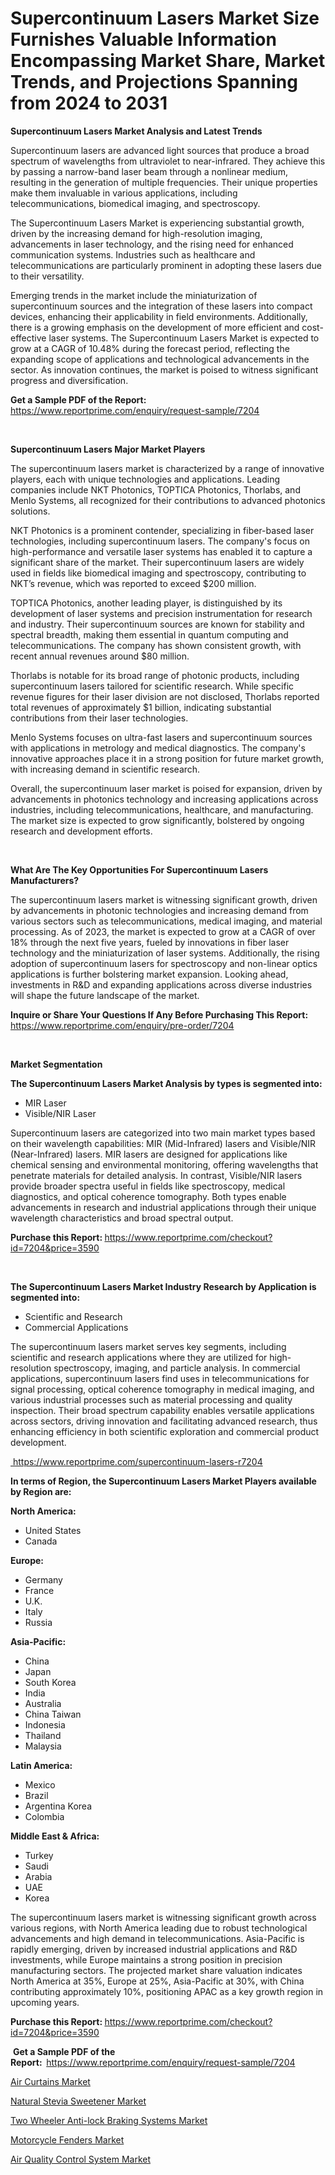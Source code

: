 <p><h1>Supercontinuum Lasers Market Size Furnishes Valuable Information Encompassing Market Share, Market Trends, and Projections Spanning from 2024 to 2031</h1></p><p><strong>Supercontinuum Lasers Market Analysis and Latest Trends</strong></p>
<p><p>Supercontinuum lasers are advanced light sources that produce a broad spectrum of wavelengths from ultraviolet to near-infrared. They achieve this by passing a narrow-band laser beam through a nonlinear medium, resulting in the generation of multiple frequencies. Their unique properties make them invaluable in various applications, including telecommunications, biomedical imaging, and spectroscopy.</p><p>The Supercontinuum Lasers Market is experiencing substantial growth, driven by the increasing demand for high-resolution imaging, advancements in laser technology, and the rising need for enhanced communication systems. Industries such as healthcare and telecommunications are particularly prominent in adopting these lasers due to their versatility. </p><p>Emerging trends in the market include the miniaturization of supercontinuum sources and the integration of these lasers into compact devices, enhancing their applicability in field environments. Additionally, there is a growing emphasis on the development of more efficient and cost-effective laser systems. The Supercontinuum Lasers Market is expected to grow at a CAGR of 10.48% during the forecast period, reflecting the expanding scope of applications and technological advancements in the sector. As innovation continues, the market is poised to witness significant progress and diversification.</p></p>
<p><strong>Get a Sample PDF of the Report:&nbsp;</strong> <a href="https://www.reportprime.com/enquiry/request-sample/7204">https://www.reportprime.com/enquiry/request-sample/7204</a></p>
<p>&nbsp;</p>
<p><strong>Supercontinuum Lasers Major Market Players</strong></p>
<p><p>The supercontinuum lasers market is characterized by a range of innovative players, each with unique technologies and applications. Leading companies include NKT Photonics, TOPTICA Photonics, Thorlabs, and Menlo Systems, all recognized for their contributions to advanced photonics solutions.</p><p>NKT Photonics is a prominent contender, specializing in fiber-based laser technologies, including supercontinuum lasers. The company's focus on high-performance and versatile laser systems has enabled it to capture a significant share of the market. Their supercontinuum lasers are widely used in fields like biomedical imaging and spectroscopy, contributing to NKT’s revenue, which was reported to exceed $200 million.</p><p>TOPTICA Photonics, another leading player, is distinguished by its development of laser systems and precision instrumentation for research and industry. Their supercontinuum sources are known for stability and spectral breadth, making them essential in quantum computing and telecommunications. The company has shown consistent growth, with recent annual revenues around $80 million.</p><p>Thorlabs is notable for its broad range of photonic products, including supercontinuum lasers tailored for scientific research. While specific revenue figures for their laser division are not disclosed, Thorlabs reported total revenues of approximately $1 billion, indicating substantial contributions from their laser technologies.</p><p>Menlo Systems focuses on ultra-fast lasers and supercontinuum sources with applications in metrology and medical diagnostics. The company's innovative approaches place it in a strong position for future market growth, with increasing demand in scientific research.</p><p>Overall, the supercontinuum laser market is poised for expansion, driven by advancements in photonics technology and increasing applications across industries, including telecommunications, healthcare, and manufacturing. The market size is expected to grow significantly, bolstered by ongoing research and development efforts.</p></p>
<p>&nbsp;</p>
<p><strong>What Are The Key Opportunities For Supercontinuum Lasers Manufacturers?</strong></p>
<p><p>The supercontinuum lasers market is witnessing significant growth, driven by advancements in photonic technologies and increasing demand from various sectors such as telecommunications, medical imaging, and material processing. As of 2023, the market is expected to grow at a CAGR of over 18% through the next five years, fueled by innovations in fiber laser technology and the miniaturization of laser systems. Additionally, the rising adoption of supercontinuum lasers for spectroscopy and non-linear optics applications is further bolstering market expansion. Looking ahead, investments in R&D and expanding applications across diverse industries will shape the future landscape of the market.</p></p>
<p><strong>Inquire or Share Your Questions If Any Before Purchasing This Report:</strong> <a href="https://www.reportprime.com/enquiry/pre-order/7204">https://www.reportprime.com/enquiry/pre-order/7204</a></p>
<p>&nbsp;</p>
<p><strong>Market Segmentation</strong></p>
<p><strong>The Supercontinuum Lasers Market Analysis by types is segmented into:</strong></p>
<p><ul><li>MIR Laser</li><li>Visible/NIR Laser</li></ul></p>
<p><p>Supercontinuum lasers are categorized into two main market types based on their wavelength capabilities: MIR (Mid-Infrared) lasers and Visible/NIR (Near-Infrared) lasers. MIR lasers are designed for applications like chemical sensing and environmental monitoring, offering wavelengths that penetrate materials for detailed analysis. In contrast, Visible/NIR lasers provide broader spectra useful in fields like spectroscopy, medical diagnostics, and optical coherence tomography. Both types enable advancements in research and industrial applications through their unique wavelength characteristics and broad spectral output.</p></p>
<p><strong>Purchase this Report:&nbsp;</strong><a href="https://www.reportprime.com/checkout?id=7204&price=3590">https://www.reportprime.com/checkout?id=7204&price=3590</a></p>
<p>&nbsp;</p>
<p><strong>The Supercontinuum Lasers Market Industry Research by Application is segmented into:</strong></p>
<p><ul><li>Scientific and Research</li><li>Commercial Applications</li></ul></p>
<p><p>The supercontinuum lasers market serves key segments, including scientific and research applications where they are utilized for high-resolution spectroscopy, imaging, and particle analysis. In commercial applications, supercontinuum lasers find uses in telecommunications for signal processing, optical coherence tomography in medical imaging, and various industrial processes such as material processing and quality inspection. Their broad spectrum capability enables versatile applications across sectors, driving innovation and facilitating advanced research, thus enhancing efficiency in both scientific exploration and commercial product development.</p></p>
<p><a href="https://www.reportprime.com/supercontinuum-lasers-r7204">&nbsp;https://www.reportprime.com/supercontinuum-lasers-r7204</a></p>
<p><strong>In terms of Region, the Supercontinuum Lasers Market Players available by Region are:</strong></p>
<p>
    <p> <strong> North America: </strong>
        <ul>
            <li>United States</li>
            <li>Canada</li>
        </ul>
        </p> 
    <p> <strong> Europe: </strong>
        <ul>
            <li>Germany</li>
            <li>France</li>
            <li>U.K.</li>
            <li>Italy</li>
            <li>Russia</li>
        </ul>
        </p> 
    <p> <strong> Asia-Pacific: </strong>
        <ul>
            <li>China</li>
            <li>Japan</li>
            <li>South Korea</li>
            <li>India</li>
            <li>Australia</li>
            <li>China Taiwan</li>
            <li>Indonesia</li>
            <li>Thailand</li>
            <li>Malaysia</li>
        </ul>
        </p> 
    <p> <strong> Latin America: </strong>
        <ul>
            <li>Mexico</li>
            <li>Brazil</li>
            <li>Argentina Korea</li>
            <li>Colombia</li>
        </ul>
        </p> 
    <p> <strong> Middle East & Africa: </strong>
        <ul>
            <li>Turkey</li>
            <li>Saudi</li>
            <li>Arabia</li>
            <li>UAE</li>
            <li>Korea</li>
        </ul>
    </p>
    </p>
<p><p>The supercontinuum lasers market is witnessing significant growth across various regions, with North America leading due to robust technological advancements and high demand in telecommunications. Asia-Pacific is rapidly emerging, driven by increased industrial applications and R&D investments, while Europe maintains a strong position in precision manufacturing sectors. The projected market share valuation indicates North America at 35%, Europe at 25%, Asia-Pacific at 30%, with China contributing approximately 10%, positioning APAC as a key growth region in upcoming years.</p></p>
<p><strong>Purchase this Report: </strong><a href="https://www.reportprime.com/checkout?id=7204&price=3590">https://www.reportprime.com/checkout?id=7204&price=3590</a></p>
<p>&nbsp;<strong>Get a Sample PDF of the Report:&nbsp;&nbsp;</strong><a href="https://www.reportprime.com/enquiry/request-sample/7204">https://www.reportprime.com/enquiry/request-sample/7204</a></p>
<p><strong></strong></p>
<p><p><a href="https://www.linkedin.com/pulse/air-curtains-market-size-share-growth-analysis-type-application-ng7pf?trackingId=zZbiQu0SSmelTTxZot7bEQ%3D%3D">Air Curtains Market</a></p><p><a href="https://medium.com/@tedbrakus/what-are-the-growth-opportunities-and-challenges-in-the-natural-stevia-sweetener-market-b059c16fa1e3">Natural Stevia Sweetener Market</a></p><p><a href="https://issuu.com/reportprime-2/docs/two-wheeler-anti-lock-braking-syste_6f45b0ee160e69">Two Wheeler Anti-lock Braking Systems Market</a></p><p><a href="https://issuu.com/reportprime-2/docs/motorcycle-fenders-market-size-2030_b374e743fe74ec">Motorcycle Fenders Market</a></p><p><a href="https://www.linkedin.com/pulse/air-quality-control-system-market-growth-segmentation-regional-trhyf?trackingId=ziSSAI6mQ5KIbf%2FqV3VbAQ%3D%3D">Air Quality Control System Market</a></p></p>